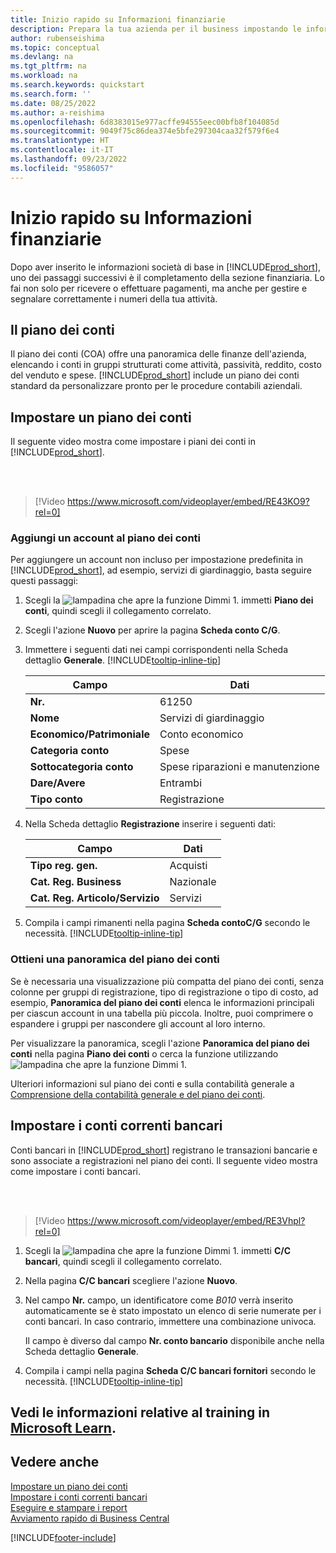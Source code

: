 ```yaml
---
title: Inizio rapido su Informazioni finanziarie
description: Prepara la tua azienda per il business impostando le informazioni finanziarie in Business Central.
author: rubenseishima
ms.topic: conceptual
ms.devlang: na
ms.tgt_pltfrm: na
ms.workload: na
ms.search.keywords: quickstart
ms.search.form: ''
ms.date: 08/25/2022
ms.author: a-reishima
ms.openlocfilehash: 6d8383015e977acffe94555eec00bfb8f104085d
ms.sourcegitcommit: 9049f75c86dea374e5bfe297304caa32f579f6e4
ms.translationtype: HT
ms.contentlocale: it-IT
ms.lasthandoff: 09/23/2022
ms.locfileid: "9586057"
---
```

# <a name="financial-information-quick-start"></a>Inizio rapido su Informazioni finanziarie

Dopo aver inserito le informazioni società di base in [!INCLUDE[prod_short](includes/prod_short.md)], uno dei passaggi successivi è il completamento della sezione finanziaria. Lo fai non solo per ricevere o effettuare pagamenti, ma anche per gestire e segnalare correttamente i numeri della tua attività.

## <a name="the-chart-of-accounts"></a>Il piano dei conti

Il piano dei conti (COA) offre una panoramica delle finanze dell'azienda, elencando i conti in gruppi strutturati come attività, passività, reddito, costo del venduto e spese. [!INCLUDE[prod_short](includes/prod_short.md)] include un piano dei conti standard da personalizzare pronto per le procedure contabili aziendali.

## <a name="set-up-the-chart-of-accounts"></a>Impostare un piano dei conti

Il seguente video mostra come impostare i piani dei conti in [!INCLUDE[prod_short](includes/prod_short.md)].

<br /><br />

> [!Video https://www.microsoft.com/videoplayer/embed/RE43KO9?rel=0]

### <a name="add-an-account-to-the-chart-of-accounts"></a>Aggiungi un account al piano dei conti

Per aggiungere un account non incluso per impostazione predefinita in [!INCLUDE[prod_short](includes/prod_short.md)], ad esempio, servizi di giardinaggio, basta seguire questi passaggi:

1. Scegli la ![lampadina che apre la funzione Dimmi 1](media/ui-search/search_small.png "Dimmi cosa vuoi fare"). immetti **Piano dei conti**, quindi scegli il collegamento correlato.
2. Scegli l'azione **Nuovo** per aprire la pagina **Scheda conto C/G**.
3. Immettere i seguenti dati nei campi corrispondenti nella Scheda dettaglio **Generale**. [!INCLUDE[tooltip-inline-tip](includes/tooltip-inline-tip_md.md)]

   | Campo | Dati |
   | --- | --- |
   | **Nr.** | 61250 |
   | **Nome** | Servizi di giardinaggio |
   | **Economico/Patrimoniale** | Conto economico |
   | **Categoria conto** | Spese |
   | **Sottocategoria conto** | Spese riparazioni e manutenzione |
   | **Dare/Avere** | Entrambi |
   | **Tipo conto** | Registrazione |

4. Nella Scheda dettaglio **Registrazione** inserire i seguenti dati:

   | Campo | Dati |
   | --- | --- |
   | **Tipo reg. gen.** | Acquisti |
   | **Cat. Reg. Business** | Nazionale |
   | **Cat. Reg. Articolo/Servizio** | Servizi |

5. Compila i campi rimanenti nella pagina **Scheda contoC/G** secondo le necessità. [!INCLUDE[tooltip-inline-tip](includes/tooltip-inline-tip_md.md)]

### <a name="get-an-overview-of-the-chart-of-accounts"></a>Ottieni una panoramica del piano dei conti

Se è necessaria una visualizzazione più compatta del piano dei conti, senza colonne per gruppi di registrazione, tipo di registrazione o tipo di costo, ad esempio, **Panoramica del piano dei conti** elenca le informazioni principali per ciascun account in una tabella più piccola. Inoltre, puoi comprimere o espandere i gruppi per nascondere gli account al loro interno.

Per visualizzare la panoramica, scegli l'azione **Panoramica del piano dei conti** nella pagina **Piano dei conti** o cerca la funzione utilizzando ![lampadina che apre la funzione Dimmi 1](media/ui-search/search_small.png "Dimmi cosa vuoi fare").

Ulteriori informazioni sul piano dei conti e sulla contabilità generale a [Comprensione della contabilità generale e del piano dei conti](finance-general-ledger.md).

## <a name="set-up-bank-accounts"></a>Impostare i conti correnti bancari

Conti bancari in [!INCLUDE[prod_short](includes/prod_short.md)] registrano le transazioni bancarie e sono associate a registrazioni nel piano dei conti. Il seguente video mostra come impostare i conti bancari.

<br /><br />

> [!Video https://www.microsoft.com/videoplayer/embed/RE3Vhpl?rel=0]

1. Scegli la ![lampadina che apre la funzione Dimmi 1.](media/ui-search/search_small.png "Dimmi cosa vuoi fare") immetti **C/C bancari**, quindi scegli il collegamento correlato.
2. Nella pagina **C/C bancari** scegliere l'azione **Nuovo**.
3. Nel campo **Nr.** campo, un identificatore come *B010* verrà inserito automaticamente se è stato impostato un elenco di serie numerate per i conti bancari. In caso contrario, immettere una combinazione univoca.

   Il campo è diverso dal campo **Nr. conto bancario** disponibile anche nella Scheda dettaglio **Generale**.
4. Compila i campi nella pagina **Scheda C/C bancari fornitori** secondo le necessità. [!INCLUDE[tooltip-inline-tip](includes/tooltip-inline-tip_md.md)]

## <a name="see-related-training-at-microsoft-learn"></a>Vedi le informazioni relative al training in [Microsoft Learn](/learn/paths/set-up-financial-management-dynamics-365-business-central/).

## <a name="see-also"></a>Vedere anche

[Impostare un piano dei conti](finance-setup-chart-accounts.md)  
[Impostare i conti correnti bancari](bank-how-setup-bank-accounts.md)  
[Eseguire e stampare i report](ui-work-report.md)  
[Avviamento rapido di Business Central](quick-start-business-central.md)  

[!INCLUDE[footer-include](includes/footer-banner.md)]
